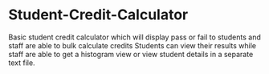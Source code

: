 # Student-Credit-Calculator
 Basic student credit calculator which will display pass or fail to students  and staff are able to bulk calculate credits
 Students can view their results while staff are able to get a histogram view or view student details in a separate text file.
